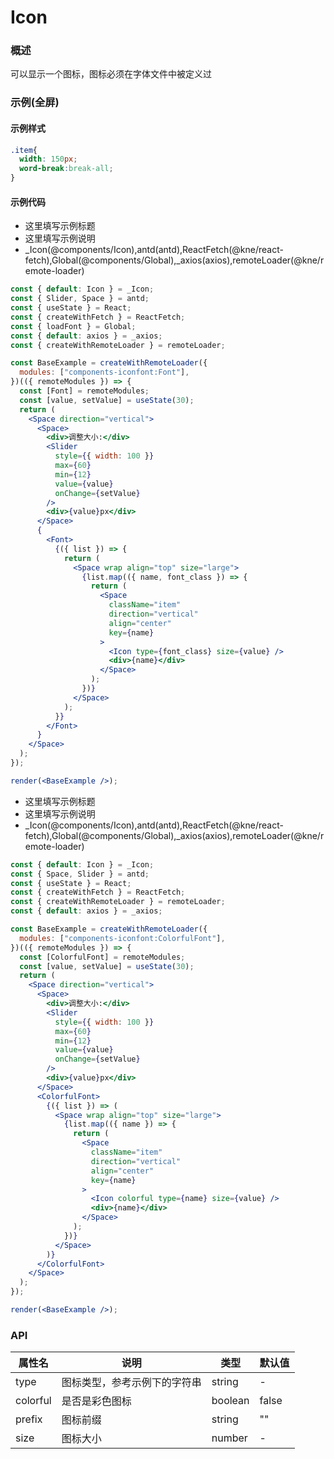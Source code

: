 
# Icon


### 概述

可以显示一个图标，图标必须在字体文件中被定义过


### 示例(全屏)


#### 示例样式

```scss
.item{
  width: 150px;
  word-break:break-all;
}
```

#### 示例代码

- 这里填写示例标题
- 这里填写示例说明
- _Icon(@components/Icon),antd(antd),ReactFetch(@kne/react-fetch),Global(@components/Global),_axios(axios),remoteLoader(@kne/remote-loader)

```jsx
const { default: Icon } = _Icon;
const { Slider, Space } = antd;
const { useState } = React;
const { createWithFetch } = ReactFetch;
const { loadFont } = Global;
const { default: axios } = _axios;
const { createWithRemoteLoader } = remoteLoader;

const BaseExample = createWithRemoteLoader({
  modules: ["components-iconfont:Font"],
})(({ remoteModules }) => {
  const [Font] = remoteModules;
  const [value, setValue] = useState(30);
  return (
    <Space direction="vertical">
      <Space>
        <div>调整大小:</div>
        <Slider
          style={{ width: 100 }}
          max={60}
          min={12}
          value={value}
          onChange={setValue}
        />
        <div>{value}px</div>
      </Space>
      {
        <Font>
          {({ list }) => {
            return (
              <Space wrap align="top" size="large">
                {list.map(({ name, font_class }) => {
                  return (
                    <Space
                      className="item"
                      direction="vertical"
                      align="center"
                      key={name}
                    >
                      <Icon type={font_class} size={value} />
                      <div>{name}</div>
                    </Space>
                  );
                })}
              </Space>
            );
          }}
        </Font>
      }
    </Space>
  );
});

render(<BaseExample />);

```

- 这里填写示例标题
- 这里填写示例说明
- _Icon(@components/Icon),antd(antd),ReactFetch(@kne/react-fetch),Global(@components/Global),_axios(axios),remoteLoader(@kne/remote-loader)

```jsx
const { default: Icon } = _Icon;
const { Space, Slider } = antd;
const { useState } = React;
const { createWithFetch } = ReactFetch;
const { createWithRemoteLoader } = remoteLoader;
const { default: axios } = _axios;

const BaseExample = createWithRemoteLoader({
  modules: ["components-iconfont:ColorfulFont"],
})(({ remoteModules }) => {
  const [ColorfulFont] = remoteModules;
  const [value, setValue] = useState(30);
  return (
    <Space direction="vertical">
      <Space>
        <div>调整大小:</div>
        <Slider
          style={{ width: 100 }}
          max={60}
          min={12}
          value={value}
          onChange={setValue}
        />
        <div>{value}px</div>
      </Space>
      <ColorfulFont>
        {({ list }) => (
          <Space wrap align="top" size="large">
            {list.map(({ name }) => {
              return (
                <Space
                  className="item"
                  direction="vertical"
                  align="center"
                  key={name}
                >
                  <Icon colorful type={name} size={value} />
                  <div>{name}</div>
                </Space>
              );
            })}
          </Space>
        )}
      </ColorfulFont>
    </Space>
  );
});

render(<BaseExample />);

```


### API

|属性名| 说明            |类型| 默认值   |
|  ---  |---------------| --- |-------|
|type| 图标类型，参考示例下的字符串 |string  | -     |
| colorful | 是否是彩色图标       | boolean| false |
| prefix| 图标前缀          |string| "" |
|size| 图标大小          |number| -     |

